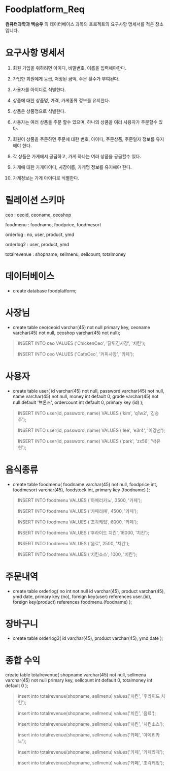 # Foodplatform_Req
__컴퓨터과학과 백승우__ 의 데이터베이스 과목의 프로젝트의 요구사항 명세서를 적은 장소입니다.

# 요구사항 명세서
1. 회원 가입을 위하려면 아이디, 비밀번호, 이름을 입력해야한다.
2. 가입한 회원에게 등급, 저장된 금액, 주문 횟수가 부여된다.

3. 사용자를 아이디로 식별한다.

4. 상품에 대한 상품명, 가격, 가게종류 정보를 유지한다.

5. 상품은 상품명으로 식별한다.

6. 사용자는 여러 상품을 주문 할수 있으며, 하나의 상품을 여러 사용자가 주문할수 있다.

7. 회원이 상품을 주문하면 주문에 대한 번호, 아이디, 주문상품, 주문일자 정보를 유지해야 한다.

8. 각 상품은 가게에서 공급하고, 가게 하나는 여러 상품을 공급할수 있다.

9. 가게에 대한 가게아이디, 사장이름, 가게명 정보를 유지해야 한다.

10. 가게정보는 가게 아이디로 식별한다.

# 릴레이션 스키마
ceo : ceoid, ceoname, ceoshop

foodmenu : foodname, foodprice, foodmesort

orderlog : no, user, product, ymd

orderlog2 : user, product, ymd

totalrevenue : shopname,	sellmenu,	sellcount,	totalmoney


# 데이터베이스
* create database foodplatform;

# 사장님
* create table ceo(ceoid varchar(45) not null primary key, ceoname varchar(45) not null, ceoshop varchar(45) not null);

> INSERT INTO ceo VALUES ('ChickenCeo', '닭튀김사장', '치킨');
>
> INSERT INTO ceo VALUES ('CafeCeo', '커피사장', '카페');

# 사용자
* create table user(
id varchar(45) not null,
password varchar(45) not null,
name varchar(45) not null,
money int default 0,
grade varchar(45) not null default '브론즈',
ordercount int default 0,
primary key (id)
);

>INSERT INTO user(id, password, name) VALUES ('kim', 'q1w2', '김승주');
>
>INSERT INTO user(id, password, name) VALUES ('lee', 'e3r4', '이강선');
>
>INSERT INTO user(id, password, name) VALUES ('park', 'zx56', '박유현');

# 음식종류
* create table foodmenu(
foodname varchar(45) not null,
foodprice int,
foodmesort varchar(45),
foodstock int,
primary key (foodname)
);

>INSERT INTO foodmenu VALUES ('아메리카노', 3500, '카페');
>
>INSERT INTO foodmenu VALUES ('카페라뗴', 4500, '카페');
>
>INSERT INTO foodmenu VALUES ('조각케잌', 6000, '카페');
>
>INSERT INTO foodmenu VALUES ('후라이드 치킨', 16000, '치킨');
>
>INSERT INTO foodmenu VALUES ('음료', 2500, '치킨');
>
>INSERT INTO foodmenu VALUES ('치킨소스', 1000, '치킨');

# 주문내역
* create table orderlog(
no int not null
id varchar(45),
product varchar(45),
ymd date,
primary key (no),
foreign key(user) references user.(id),
foreign key(product) references foodmenu.(foodname)
);

# 장바구니
* create table orderlog2(
id varchar(45),
product varchar(45),
ymd date
);

# 종합 수익
create table totalrevenue(
shopname varchar(45) not null,
sellmenu varchar(45) not null primary key,
sellcount int default 0,
totalmoney int default 0
);

> insert into totalrevenue(shopname, sellmenu) values('치킨', '후라이드 치킨');
>
>insert into totalrevenue(shopname, sellmenu) values('치킨', '음료');
>
>insert into totalrevenue(shopname, sellmenu) values('치킨', '치킨소스');
>
>insert into totalrevenue(shopname, sellmenu) values('카페', '아메리카노');
>
>insert into totalrevenue(shopname, sellmenu) values('카페', '카페라떼');
>
>insert into totalrevenue(shopname, sellmenu) values('카페', '조각케잌');
